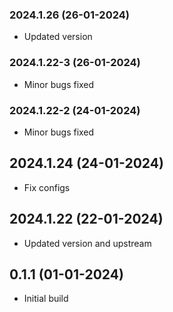 ### 2024.1.26 (26-01-2024)
- Updated version
### 2024.1.22-3 (26-01-2024)
- Minor bugs fixed
### 2024.1.22-2 (24-01-2024)
- Minor bugs fixed
## 2024.1.24 (24-01-2024)
- Fix configs

## 2024.1.22 (22-01-2024)
- Updated version and upstream

## 0.1.1 (01-01-2024)
- Initial build
